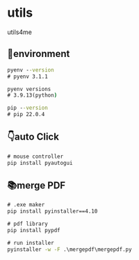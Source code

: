 # utils
utils4me

## 🚀environment
```cmd
pyenv --version
# pyenv 3.1.1

pyenv versions
# 3.9.13(python)

pip --version
# pip 22.0.4
```

## 👇auto Click
```cmd
# mouse controller
pip install pyautogui
```
## 📚merge PDF
```cmd
# .exe maker
pip install pyinstaller==4.10

# pdf library
pip install pypdf

# run installer
pyinstaller -w -F .\mergepdf\mergepdf.py
```


